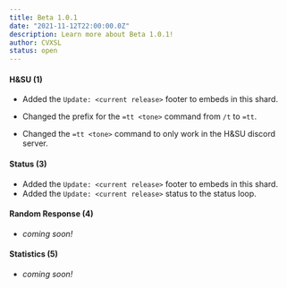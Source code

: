 ```yaml
---
title: Beta 1.0.1
date: "2021-11-12T22:00:00.0Z"
description: Learn more about Beta 1.0.1!
author: CVXSL
status: open
---
```


#### H&SU (1)

- Added the `Update: <current release>` footer to embeds in this shard.

- Changed the prefix for the `=tt <tone>` command from `/t` to `=tt`.
- Changed the `=tt <tone>` command to only work in the H&SU discord server.


#### Status (3)

- Added the `Update: <current release>` footer to embeds in this shard.
- Added the `Update: <current release>` status to the status loop.

#### Random Response (4)

- *coming soon!*

#### Statistics (5)

- *coming soon!*
